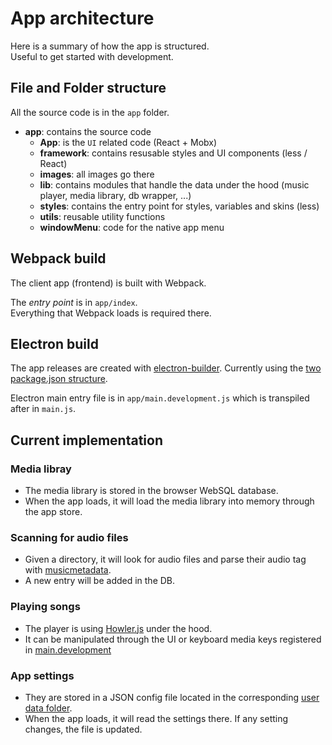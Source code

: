 # App architecture

Here is a summary of how the app is structured.  
Useful to get started with development.

## File and Folder structure

All the source code is in the `app` folder.

* __app__: contains the source code
  * __App__: is the `UI` related code (React + Mobx)
  * __framework__: contains resusable styles and UI components (less / React)
  * __images__: all images go there
  * __lib__: contains modules that handle the data under the hood (music player, media library, db wrapper, ...)
  * __styles__: contains the entry point for styles, variables and skins (less)
  * __utils__: reusable utility functions
  * __windowMenu__: code for the native app menu

## Webpack build

The client app (frontend) is built with Webpack.

The _entry point_ is in `app/index`.  
Everything that Webpack loads is required there.

## Electron build

The app releases are created with [electron-builder](https://github.com/electron-userland/electron-builder).
Currently using the [two package.json structure](https://github.com/electron-userland/electron-builder/wiki/Two-package.json-Structure).

Electron main entry file is in `app/main.development.js` which is transpiled after in `main.js`.

## Current implementation

### Media libray

- The media library is stored in the browser WebSQL database.
- When the app loads, it will load the media library into memory through the app store.

### Scanning for audio files

- Given a directory, it will look for audio files and parse their audio tag with [musicmetadata](https://github.com/leetreveil/musicmetadata).
- A new entry will be added in the DB.

### Playing songs

- The player is using [Howler.js](https://howlerjs.com/) under the hood.
- It can be manipulated through the UI or keyboard media keys registered in [main.development](https://github.com/AoDev/kaiku-music-player/blob/master/app/main.development.js)

### App settings

- They are stored in a JSON config file located in the corresponding [user data folder](https://github.com/AoDev/kaiku-music-player/blob/master/app/lib/configService/configService.js).
- When the app loads, it will read the settings there. If any setting changes, the file is updated.